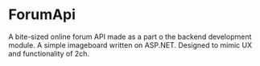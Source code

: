 # ForumApi

A bite-sized online forum API made as a part o the backend development module. A simple imageboard written on ASP.NET. Designed to mimic UX and functionality of 2ch.
